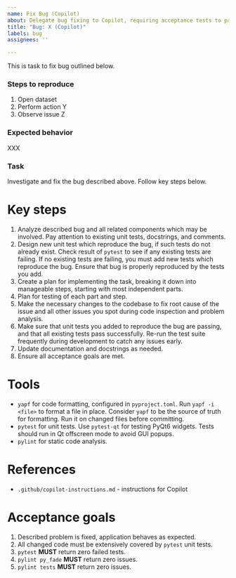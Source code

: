 ```yaml
---
name: Fix Bug (Copilot)
about: Delegate bug fixing to Copilot, requiring acceptance tests to pass.
title: "Bug: X (Copilot)"
labels: bug
assignees: ''

---
```


This is task to fix bug outlined below.

### Steps to reproduce

1. Open dataset
2. Perform action Y
3. Observe issue Z

### Expected behavior

XXX

### Task

Investigate and fix the bug described above. Follow key steps below.

# Key steps
1. Analyze described bug and all related components which may be involved. Pay attention to existing unit tests, docstrings, and comments.
2. Design new unit test which reproduce the bug, if such tests do not already exist. Check result of `pytest` to see if any existing tests are failing. If no existing tests are failing, you must add new tests which reproduce the bug. Ensure that bug is properly reproduced by the tests you add.
3. Create a plan for implementing the task, breaking it down into manageable steps, starting with most independent parts.
4. Plan for testing of each part and step.
5. Make the necessary changes to the codebase to fix root cause of the issue and all other issues you spot during code inspection and problem analysis. 
6. Make sure that unit tests you added to reproduce the bug are passing, and that all existing tests pass successfully. Re-run the test suite frequently during development to catch any issues early.
7. Update documentation and docstrings as needed.
8. Ensure all acceptance goals are met.

# Tools
- `yapf` for code formatting, configured in `pyproject.toml`. Run `yapf -i <file>` to format a file in place. Consider `yapf` to be the source of truth for formatting. Run it on changed files before committing.
- `pytest` for unit tests. Use `pytest-qt` for testing PyQt6 widgets. Tests should run in Qt offscreen mode to avoid GUI popups.
- `pylint` for static code analysis.

# References
- `.github/copilot-instructions.md` - instructions for Copilot

# Acceptance goals
1. Described problem is fixed, application behaves as expected.
2. All changed code must be extensively covered by `pytest` unit tests.
3. `pytest` **MUST** return zero failed tests.
4. `pylint py_fade` **MUST** return zero issues.
5. `pylint tests` **MUST** return zero issues.